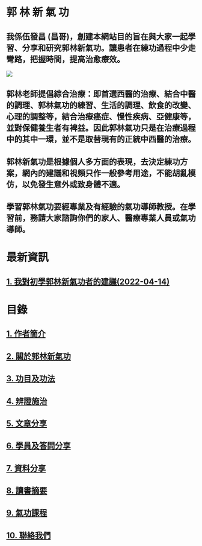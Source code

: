 #   郭  林  新  氣  功
## 我係伍發昌 (昌哥)，創建本網站目的旨在與大家一起學習、分享和研究郭林新氣功。讓患者在練功過程中少走彎路，把握時間，提高治愈療效。  

![](https://raw.githubusercontent.com/guolinqigong/guolinqigong.github.io/main/image/a12.jpg)

## 郭林老師提倡綜合治療：即首選西醫的治療、結合中醫的調理、郭林氣功的練習、生活的調理、飲食的改變、心理的調整等，結合治療癌症、慢性疾病、亞健康等，並對保健養生者有裨益。因此郭林氣功只是在治療過程中的其中一環，並不是取替現有的正統中西醫的治療。

## 郭林新氣功是根據個人多方面的表現，去決定練功方案，網內的建議和視頻只作一般參考用途，不能胡亂模仿，以免發生意外或致身體不適。

## 學習郭林氣功要經專業及有經驗的氣功導師教授。在學習前，務請大家諮詢你們的家人、醫療專業人員或氣功導師。 

# 最新資訊
## [1. 我對初學郭林新氣功者的建議(2022-04-14)](/建議.md)

# 目錄  

## [1. 作者簡介](/a10.md)

## [2. 關於郭林新氣功](/a1.md)  
  
## [3. 功目及功法](/a2.md)    

## [4. 辨證施治](/a3.md)  

## [5. 文章分享](/a5.md)  

## [6. 學員及答問分享](/a6.md)

## [7. 資料分享](/a7.md)  

## [8. 讀書摘要](/a4.md)

## [9. 氣功課程](/郭林新氣功課程.md)  

## [10. 聯絡我們](/a9.md)  

  



